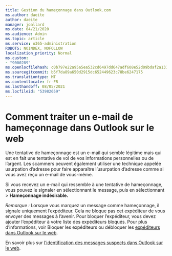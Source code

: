 ```yaml
---
title: Gestion du hameçonnage dans Outlook.com
ms.author: daeite
author: daeite
manager: joallard
ms.date: 04/21/2020
ms.audience: Admin
ms.topic: article
ms.service: o365-administration
ROBOTS: NOINDEX, NOFOLLOW
localization_priority: Normal
ms.custom:
- "9000289"
ms.openlocfilehash: c0b797e22a95a5ea532cd6497dd647adf608e52d09bdaf2a13124ecdfe15d5bb
ms.sourcegitcommit: b5f7da89a650d2915dc652449623c78be6247175
ms.translationtype: MT
ms.contentlocale: fr-FR
ms.lasthandoff: 08/05/2021
ms.locfileid: "53982659"
---
```

# <a name="how-to-deal-with-a-phishing-email-in-outlook-on-the-web"></a>Comment traiter un e-mail de hameçonnage dans Outlook sur le web

Une tentative de hameçonnage est un e-mail qui semble légitime mais qui est en fait une tentative de vol de vos informations personnelles ou de l’argent. Les scammers peuvent également utiliser une technique appelée usurpation d’adresse pour faire apparaître l’usurpation d’adresse comme si vous avez reçu un e-mail de vous-même.

Si vous recevez un e-mail qui ressemble à une tentative de hameçonnage, vous pouvez le signaler en sélectionnant le message, puis en sélectionnant   >  **Hameçonnage indésirable.**

*Remarque :* Lorsque vous marquez un message comme hameçonnage, il signale uniquement l’expéditeur. Cela ne bloque pas cet expéditeur de vous envoyer des messages à l’avenir. Pour bloquer l’expéditeur, vous devez ajouter l’expéditeur à votre liste des expéditeurs bloqués. Pour plus d’informations, voir Bloquer les expéditeurs ou débloquer les [expéditeurs dans Outlook sur le web](https://support.office.com/article/9bf812d4-6995-4d19-901a-76d6e26939b0).

En savoir plus sur [l’identification des messages suspects dans Outlook sur le web](https://support.office.com/article/3d44102b-6ce3-4f7c-a359-b623bec82206).